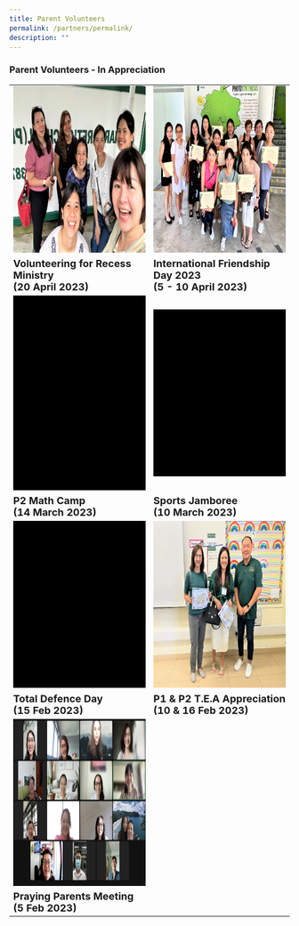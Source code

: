 ```yaml
---
title: Parent Volunteers
permalink: /partners/permalink/
description: ""
---
```

### Parent Volunteers - In Appreciation

<table>
	<tbody>
	<tr>
	<td><img src="/images/Parent%20Volunteers/volunteering%20for%20recess%20ministry%2020%20april%202023.jpg" alt="volunteer recess ministry pv" style="width:400px;height:300px;"></td>
<td><img src="/images/Parent%20Volunteers/international%20friendship%20day%20pv%202023.jpeg" alt="ifd pv" style="width:400px;height:300px;"></td>
</tr>
	<tr width="10 px" height="10 px"><td><font align="center" size="4"><b>Volunteering for Recess Ministry <br>(20 April 2023) </b></font></td> 
		<td>
		<font align="center" size="4"><b>International Friendship Day 2023 <br>(5 - 10 April 2023)</b></font>
</td>
</tr>
<tr>
	<td><img src="/images/Parent%20Volunteers/p2 math camp pv 2023.gif" alt="p2 math camp pv" style="width:260px;height:350px;"></td>
		<td><img src="/images/Parent%20Volunteers/sports jamboree pv 2023.gif" alt="sports jamboree pv" style="width:400px;height:300px;"></td>
</tr>
	<tr width="10 px" height="10 px">
	<td><font align="center" size="4"><b>P2 Math Camp <br>(14 March 2023) </b></font></td> 
		<td><font align="center" size="4"><b>Sports Jamboree <br>(10 March 2023)</b></font>
</td>
</tr>
		<tr>
	<td><img src="/images/Parent%20Volunteers/tdd pv 2023.gif" alt="tdd pv" style="width:400px;height:300px;"></td>
				<td><img src="/images/Parent%20Volunteers/p1_p2%20tea%20appreciation%20pv%202023.jpeg" alt="p1 p2 tea pv" style="width:400px;height:300px;"></td>
</tr>
<tr width="10 px" height="10 px"><td><font align="center" size="4"><b>Total Defence Day <br>(15 Feb 2023) </b></font></td> 
			<td><font align="center" size="4"><b> P1 &amp; P2 T.E.A Appreciation <br>(10 &amp; 16 Feb 2023) </b></font>
</td> 
</tr>
						<tr>
	<td><img src="/images/Parent%20Volunteers/praying%20parents%20meeting%205%20feb%202023.jpeg" alt="praying parents meeting pv" style="width:400px;height:300px;"></td>
</tr>
	<tr width="10 px" height="10 px"><td><font align="center" size="4"><b>Praying Parents Meeting <br> (5 Feb 2023) </b></font>
</td>
</tr>
	</tbody></table>